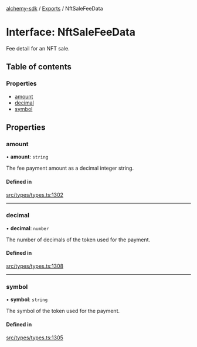 [alchemy-sdk](../README.md) / [Exports](../modules.md) / NftSaleFeeData

# Interface: NftSaleFeeData

Fee detail for an NFT sale.

## Table of contents

### Properties

- [amount](NftSaleFeeData.md#amount)
- [decimal](NftSaleFeeData.md#decimal)
- [symbol](NftSaleFeeData.md#symbol)

## Properties

### amount

• **amount**: `string`

The fee payment amount as a decimal integer string.

#### Defined in

[src/types/types.ts:1302](https://github.com/alchemyplatform/alchemy-sdk-js/blob/80b6e91/src/types/types.ts#L1302)

___

### decimal

• **decimal**: `number`

The number of decimals of the token used for the payment.

#### Defined in

[src/types/types.ts:1308](https://github.com/alchemyplatform/alchemy-sdk-js/blob/80b6e91/src/types/types.ts#L1308)

___

### symbol

• **symbol**: `string`

The symbol of the token used for the payment.

#### Defined in

[src/types/types.ts:1305](https://github.com/alchemyplatform/alchemy-sdk-js/blob/80b6e91/src/types/types.ts#L1305)
